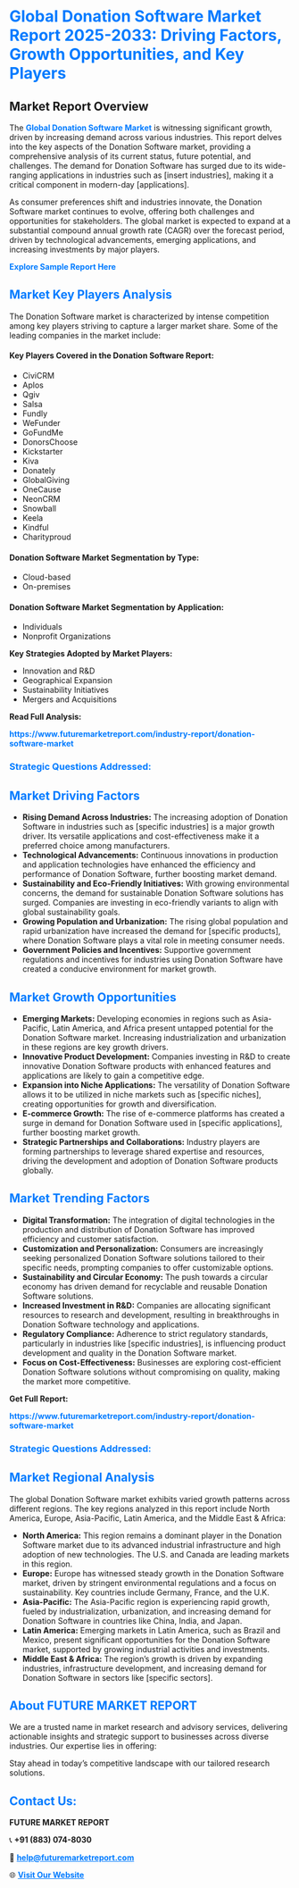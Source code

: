 <h1 style="color: #007BFF;">Global Donation Software Market Report 2025-2033: Driving Factors, Growth Opportunities, and Key Players</h1>

<section id="overview">
<h2>Market Report Overview</h2>
<p>The <a href="https://www.futuremarketreport.com/industry-report/donation-software-market" style="color: #007BFF; text-decoration: none;"><strong>Global Donation Software Market</strong></a> is witnessing significant growth, driven by increasing demand across various industries. This report delves into the key aspects of the Donation Software market, providing a comprehensive analysis of its current status, future potential, and challenges. The demand for Donation Software has surged due to its wide-ranging applications in industries such as [insert industries], making it a critical component in modern-day [applications].</p>
<p>As consumer preferences shift and industries innovate, the Donation Software market continues to evolve, offering both challenges and opportunities for stakeholders. The global market is expected to expand at a substantial compound annual growth rate (CAGR) over the forecast period, driven by technological advancements, emerging applications, and increasing investments by major players.</p>
</section>

<section id="overview">
<p><a href="https://www.futuremarketreport.com/request-sample/reportId=62047" style="color: #007BFF; text-decoration: none;"><strong>Explore Sample Report Here</strong></a></p>
</section>

<section id="key-players">
<h2 style="color: #007BFF;">Market Key Players Analysis</h2>
<p>The Donation Software market is characterized by intense competition among key players striving to capture a larger market share. Some of the leading companies in the market include:</p>
<h4>Key Players Covered in the Donation Software Report:</h4>
<ul><li>CiviCRM</li><li>Aplos</li><li>Qgiv</li><li>Salsa</li><li>Fundly</li><li>WeFunder</li><li>GoFundMe</li><li>DonorsChoose</li><li>Kickstarter</li><li>Kiva</li><li>Donately</li><li>GlobalGiving</li><li>OneCause</li><li>NeonCRM</li><li>Snowball</li><li>Keela</li><li>Kindful</li><li>Charityproud</li></ul>
<h4>Donation Software Market Segmentation by Type:</h4>
<ul><li>Cloud-based</li><li>On-premises</li></ul>

<h4>Donation Software Market Segmentation by Application:</h4>
<ul><li>Individuals</li><li>Nonprofit Organizations</li></ul>
<p><strong>Key Strategies Adopted by Market Players:</strong></p>
<ul>
<li>Innovation and R&D</li>
<li>Geographical Expansion</li>
<li>Sustainability Initiatives</li>
<li>Mergers and Acquisitions</li>
</ul>
</section>

<section>
<p><strong>Read Full Analysis: </strong></p><a href="https://www.futuremarketreport.com/industry-report/donation-software-market" style="color: #007BFF; text-decoration: none;"><strong>https://www.futuremarketreport.com/industry-report/donation-software-market</strong></a>
<h3 style="color: #007BFF;">Strategic Questions Addressed:</h3>
</section>

<section id="driving-factors">
<h2 style="color: #007BFF;">Market Driving Factors</h2>
<ul>
<li><strong>Rising Demand Across Industries:</strong> The increasing adoption of Donation Software in industries such as [specific industries] is a major growth driver. Its versatile applications and cost-effectiveness make it a preferred choice among manufacturers.</li>
<li><strong>Technological Advancements:</strong> Continuous innovations in production and application technologies have enhanced the efficiency and performance of Donation Software, further boosting market demand.</li>
<li><strong>Sustainability and Eco-Friendly Initiatives:</strong> With growing environmental concerns, the demand for sustainable Donation Software solutions has surged. Companies are investing in eco-friendly variants to align with global sustainability goals.</li>
<li><strong>Growing Population and Urbanization:</strong> The rising global population and rapid urbanization have increased the demand for [specific products], where Donation Software plays a vital role in meeting consumer needs.</li>
<li><strong>Government Policies and Incentives:</strong> Supportive government regulations and incentives for industries using Donation Software have created a conducive environment for market growth.</li>
</ul>
</section>

<section id="growth-opportunities">
<h2 style="color: #007BFF;">Market Growth Opportunities</h2>
<ul>
<li><strong>Emerging Markets:</strong> Developing economies in regions such as Asia-Pacific, Latin America, and Africa present untapped potential for the Donation Software market. Increasing industrialization and urbanization in these regions are key growth drivers.</li>
<li><strong>Innovative Product Development:</strong> Companies investing in R&D to create innovative Donation Software products with enhanced features and applications are likely to gain a competitive edge.</li>
<li><strong>Expansion into Niche Applications:</strong> The versatility of Donation Software allows it to be utilized in niche markets such as [specific niches], creating opportunities for growth and diversification.</li>
<li><strong>E-commerce Growth:</strong> The rise of e-commerce platforms has created a surge in demand for Donation Software used in [specific applications], further boosting market growth.</li>
<li><strong>Strategic Partnerships and Collaborations:</strong> Industry players are forming partnerships to leverage shared expertise and resources, driving the development and adoption of Donation Software products globally.</li>
</ul>
</section>

<section id="trending-factors">
<h2 style="color: #007BFF;">Market Trending Factors</h2>
<ul>
<li><strong>Digital Transformation:</strong> The integration of digital technologies in the production and distribution of Donation Software has improved efficiency and customer satisfaction.</li>
<li><strong>Customization and Personalization:</strong> Consumers are increasingly seeking personalized Donation Software solutions tailored to their specific needs, prompting companies to offer customizable options.</li>
<li><strong>Sustainability and Circular Economy:</strong> The push towards a circular economy has driven demand for recyclable and reusable Donation Software solutions.</li>
<li><strong>Increased Investment in R&D:</strong> Companies are allocating significant resources to research and development, resulting in breakthroughs in Donation Software technology and applications.</li>
<li><strong>Regulatory Compliance:</strong> Adherence to strict regulatory standards, particularly in industries like [specific industries], is influencing product development and quality in the Donation Software market.</li>
<li><strong>Focus on Cost-Effectiveness:</strong> Businesses are exploring cost-efficient Donation Software solutions without compromising on quality, making the market more competitive.</li>
</ul>
</section>

<section>
<p><strong>Get Full Report: </strong></p><a href="https://www.futuremarketreport.com/industry-report/donation-software-market" style="color: #007BFF; text-decoration: none;"><strong>https://www.futuremarketreport.com/industry-report/donation-software-market</strong></a>
<h3 style="color: #007BFF;">Strategic Questions Addressed:</h3>
</section>


<section id="regional-analysis">
<h2 style="color: #007BFF;">Market Regional Analysis</h2>
<p>The global Donation Software market exhibits varied growth patterns across different regions. The key regions analyzed in this report include North America, Europe, Asia-Pacific, Latin America, and the Middle East & Africa:</p>
<ul>
<li><strong>North America:</strong> This region remains a dominant player in the Donation Software market due to its advanced industrial infrastructure and high adoption of new technologies. The U.S. and Canada are leading markets in this region.</li>
<li><strong>Europe:</strong> Europe has witnessed steady growth in the Donation Software market, driven by stringent environmental regulations and a focus on sustainability. Key countries include Germany, France, and the U.K.</li>
<li><strong>Asia-Pacific:</strong> The Asia-Pacific region is experiencing rapid growth, fueled by industrialization, urbanization, and increasing demand for Donation Software in countries like China, India, and Japan.</li>
<li><strong>Latin America:</strong> Emerging markets in Latin America, such as Brazil and Mexico, present significant opportunities for the Donation Software market, supported by growing industrial activities and investments.</li>
<li><strong>Middle East & Africa:</strong> The region’s growth is driven by expanding industries, infrastructure development, and increasing demand for Donation Software in sectors like [specific sectors].</li>
</ul>
</section>

<footer>
<h2 style="color: #007BFF;">About FUTURE MARKET REPORT</h2>
<p>We are a trusted name in market research and advisory services, delivering actionable insights and strategic support to businesses across diverse industries. Our expertise lies in offering:</p>

<p>Stay ahead in today’s competitive landscape with our tailored research solutions.</p>

<h2 style="color: #007BFF;">Contact Us:</h2>
<p><strong>FUTURE MARKET REPORT</strong></p>
<p>📞 <strong>+91 (883) 074-8030</strong></p>
<p>📧 <strong><a href="mailto:help@futuremarketreport.com" style="color: #007BFF;">help@futuremarketreport.com</a></strong></p>
<p>🌐 <strong><a href="https://www.futuremarketreport.com/" style="color: #007BFF;">Visit Our Website</a></strong></p>
</footer>